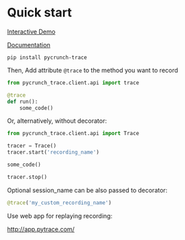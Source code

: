 # Quick start


[Interactive Demo](http://app.pytrace.com/?open=v0.1-interactive-demo)

[Documentation](http://beta.pytrace.com/docs/trace-viewer)

`pip install pycrunch-trace`

Then, Add attribute `@trace` to the method you want to record

```python
from pycrunch_trace.client.api import trace

@trace
def run():
    some_code()
```

Or, alternatively, without decorator:

```python
from pycrunch_trace.client.api import Trace

tracer = Trace()
tracer.start('recording_name')

some_code()

tracer.stop()
```

Optional session_name can be also passed to decorator:
```python
@trace('my_custom_recording_name')
``` 

Use web app for replaying recording:

http://app.pytrace.com/
